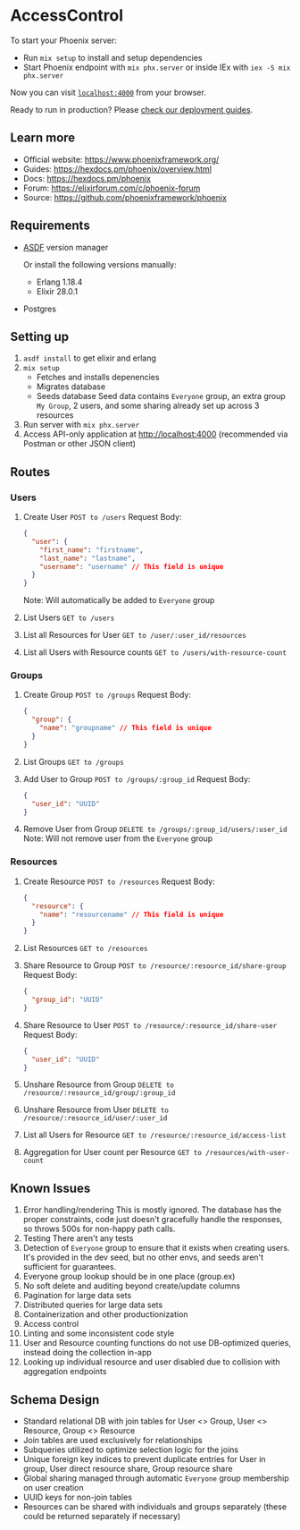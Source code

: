 # AccessControl

To start your Phoenix server:

* Run `mix setup` to install and setup dependencies
* Start Phoenix endpoint with `mix phx.server` or inside IEx with `iex -S mix phx.server`

Now you can visit [`localhost:4000`](http://localhost:4000) from your browser.

Ready to run in production? Please [check our deployment guides](https://hexdocs.pm/phoenix/deployment.html).

## Learn more

* Official website: <https://www.phoenixframework.org/>
* Guides: <https://hexdocs.pm/phoenix/overview.html>
* Docs: <https://hexdocs.pm/phoenix>
* Forum: <https://elixirforum.com/c/phoenix-forum>
* Source: <https://github.com/phoenixframework/phoenix>

## Requirements

* [ASDF](https://asdf-vm.com/) version manager
  
  Or install the following versions manually:
  * Erlang 1.18.4
  * Elixir 28.0.1
* Postgres

## Setting up

1. `asdf install` to get elixir and erlang
1. `mix setup`
    * Fetches and installs depenencies
    * Migrates database
    * Seeds database
        Seed data contains `Everyone` group, an extra group `My Group`, 2 users, and
        some sharing already set up across 3 resources
1. Run server with `mix phx.server`
1. Access API-only application at <http://localhost:4000> (recommended via Postman
    or other JSON client)

## Routes

### Users

1. Create User `POST to /users`
    Request Body:

    ```json
    {
      "user": {
        "first_name": "firstname",
        "last_name": "lastname",
        "username": "username" // This field is unique
      }
    }
    ```

    Note: Will automatically be added to `Everyone` group

1. List Users `GET to /users`
1. List all Resources for User `GET to /user/:user_id/resources`
1. List all Users with Resource counts `GET to /users/with-resource-count`

### Groups

1. Create Group `POST to /groups`
    Request Body:

    ```json
    {
      "group": {
        "name": "groupname" // This field is unique
      }
    }
    ```

1. List Groups `GET to /groups`
1. Add User to Group `POST to /groups/:group_id`
    Request Body:

    ```json
    {
      "user_id": "UUID"
    }
    ```

1. Remove User from Group `DELETE to /groups/:group_id/users/:user_id`
    Note: Will not remove user from the `Everyone` group

### Resources

1. Create Resource `POST to /resources`
    Request Body:

    ```json
    {
      "resource": {
        "name": "resourcename" // This field is unique
      }
    }
    ```

1. List Resources `GET to /resources`

1. Share Resource to Group `POST to /resource/:resource_id/share-group`
    Request Body:

    ```json
    {
      "group_id": "UUID"
    }
    ```

1. Share Resource to User `POST to /resource/:resource_id/share-user`
    Request Body:

    ```json
    {
      "user_id": "UUID"
    }
    ```

1. Unshare Resource from Group `DELETE to /resource/:resource_id/group/:group_id`
1. Unshare Resource from User `DELETE to /resource/:resource_id/user/:user_id`
1. List all Users for Resource `GET to /resource/:resource_id/access-list`
1. Aggregation for User count per Resource `GET to /resources/with-user-count`

## Known Issues

1. Error handling/rendering
    This is mostly ignored. The database has the proper constraints, code just
    doesn't gracefully handle the responses, so throws 500s for non-happy path calls.
1. Testing
    There aren't any tests
1. Detection of `Everyone` group to ensure that it exists when creating users.
    It's provided in the dev seed, but no other envs, and seeds aren't sufficient
    for guarantees.
1. Everyone group lookup should be in one place (group.ex)
1. No soft delete and auditing beyond create/update columns
1. Pagination for large data sets
1. Distributed queries for large data sets
1. Containerization and other productionization
1. Access control
1. Linting and some inconsistent code style
1. User and Resource counting functions do not use DB-optimized queries, instead
    doing the collection in-app
1. Looking up individual resource and user disabled due to collision with
    aggregation endpoints

## Schema Design

* Standard relational DB with join tables for User <> Group, User <> Resource,
  Group <> Resource
* Join tables are used exclusively for relationships
* Subqueries utilized to optimize selection logic for the joins
* Unique foreign key indices to prevent duplicate entries for User in group, User
  direct resource share, Group resource share
* Global sharing managed through automatic `Everyone` group membership on user creation
* UUID keys for non-join tables
* Resources can be shared with individuals and groups separately (these could be
  returned separately if necessary)

